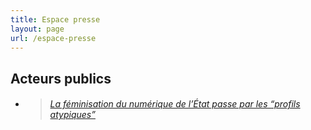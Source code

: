 ```yaml
---
title: Espace presse
layout: page
url: /espace-presse
---
```

## Acteurs publics

* > ###### [La féminisation du numérique de l’État passe par les “profils atypiques”](https://www.acteurspublics.fr/articles/la-feminisation-du-numerique-de-letat-passe-par-les-profils-atypiques)
  >
  >